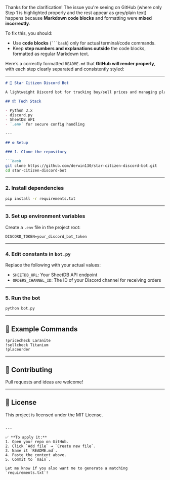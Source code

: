 Thanks for the clarification! The issue you're seeing on GitHub (where only Step 1 is highlighted properly and the rest appear as grey/plain text) happens because **Markdown code blocks** and formatting were **mixed incorrectly**.

To fix this, you should:

* Use **code blocks** (` ```bash `) only for actual terminal/code commands.
* Keep **step numbers and explanations outside** the code blocks, formatted as regular Markdown text.

Here’s a correctly formatted `README.md` that **GitHub will render properly**, with each step clearly separated and consistently styled:

---

````markdown
# 🚀 Star Citizen Discord Bot

A lightweight Discord bot for tracking buy/sell prices and managing player-submitted orders in **Star Citizen**. Uses [SheetDB](https://sheetdb.io) to integrate Google Sheets as a simple backend.

## 📦 Tech Stack

- Python 3.x  
- discord.py  
- SheetDB API  
- `.env` for secure config handling  

---

## ⚙️ Setup

### 1. Clone the repository

```bash
git clone https://github.com/derwin130/star-citizen-discord-bot.git
cd star-citizen-discord-bot
````

---

### 2. Install dependencies

```bash
pip install -r requirements.txt
```

---

### 3. Set up environment variables

Create a `.env` file in the project root:

```env
DISCORD_TOKEN=your_discord_bot_token
```

---

### 4. Edit constants in `bot.py`

Replace the following with your actual values:

* `SHEETDB_URL`: Your SheetDB API endpoint
* `ORDERS_CHANNEL_ID`: The ID of your Discord channel for receiving orders

---

### 5. Run the bot

```bash
python bot.py
```

---

## 🧪 Example Commands

```plaintext
!pricecheck Laranite
!sellcheck Titanium
!placeorder
```

---

## 🤝 Contributing

Pull requests and ideas are welcome!

---

## 📄 License

This project is licensed under the MIT License.

```

---

✅ **To apply it:**
1. Open your repo on GitHub.
2. Click `Add file` → `Create new file`.
3. Name it `README.md`.
4. Paste the content above.
5. Commit to `main`.

Let me know if you also want me to generate a matching `requirements.txt`!
```

